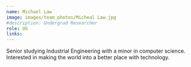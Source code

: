 ```yaml
---
name: Michael Law
image: images/team_photos/Micheal Law.jpg
#description: Undergrad Researcher
role: UG
links:
---
```


Senior studying Industrial Engineering with a minor in computer science. Interested in making the world into a better place with technology.
